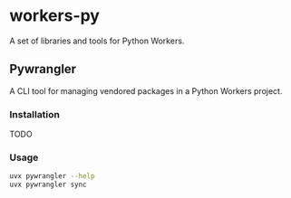 
# workers-py

A set of libraries and tools for Python Workers.


## Pywrangler 

A CLI tool for managing vendored packages in a Python Workers project.

### Installation

TODO

### Usage

```bash
uvx pywrangler --help
uvx pywrangler sync
```
